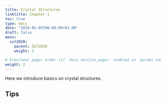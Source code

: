```yaml
---
title: Crystal Structures
linktitle: Chapter 1
toc: true
type: docs
date: "2019-05-05T00:00:00+01:00"
draft: false
menu:
  sst2020:
    parent: SST2020
    weight: 2

# Prev/next pager order (if `docs_section_pager` enabled in `params.toml`)
weight: 2
---
```


Here we introduce basics on crystal structures.

## Tips


